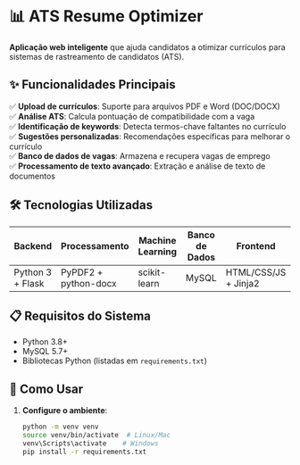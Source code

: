# 📊 ATS Resume Optimizer  

**Aplicação web inteligente** que ajuda candidatos a otimizar currículos para sistemas de rastreamento de candidatos (ATS).  

## ✨ Funcionalidades Principais  

✅ **Upload de currículos**: Suporte para arquivos PDF e Word (DOC/DOCX)  
✅ **Análise ATS**: Calcula pontuação de compatibilidade com a vaga  
✅ **Identificação de keywords**: Detecta termos-chave faltantes no currículo  
✅ **Sugestões personalizadas**: Recomendações específicas para melhorar o currículo  
✅ **Banco de dados de vagas**: Armazena e recupera vagas de emprego  
✅ **Processamento de texto avançado**: Extração e análise de texto de documentos  

## 🛠️ Tecnologias Utilizadas  

| Backend            | Processamento        | Machine Learning     | Banco de Dados | Frontend          |
|--------------------|---------------------|----------------------|----------------|-------------------|
| Python 3 + Flask   | PyPDF2 + python-docx| scikit-learn         | MySQL          | HTML/CSS/JS + Jinja2 |

## 📋 Requisitos do Sistema  

- Python 3.8+  
- MySQL 5.7+  
- Bibliotecas Python (listadas em `requirements.txt`)  

## 🚀 Como Usar  

1. **Configure o ambiente**:  
   ```bash
   python -m venv venv
   source venv/bin/activate  # Linux/Mac
   venv\Scripts\activate    # Windows
   pip install -r requirements.txt
